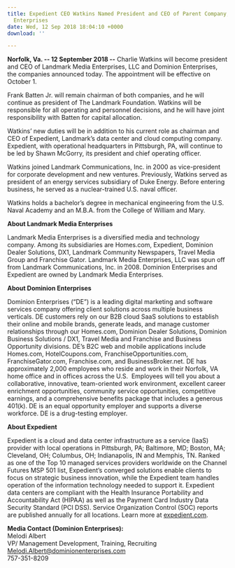 ```yaml
---
title: Expedient CEO Watkins Named President and CEO of Parent Company, Landmark Media
  Enterprises
date: Wed, 12 Sep 2018 18:04:10 +0000
download: ''

---
```

**Norfolk, Va. -- 12 September 2018 --** Charlie Watkins will become president and CEO of Landmark Media Enterprises, LLC and Dominion Enterprises, the companies announced today. The appointment will be effective on October 1. 

Frank Batten Jr. will remain chairman of both companies, and he will continue as president of The Landmark Foundation. Watkins will be responsible for all operating and personnel decisions, and he will have joint responsibility with Batten for capital allocation. 

Watkins’ new duties will be in addition to his current role as chairman and CEO of Expedient, Landmark’s data center and cloud computing company. Expedient, with operational headquarters in Pittsburgh, PA, will continue to be led by Shawn McGorry, its president and chief operating officer. 

Watkins joined Landmark Communications, Inc. in 2000 as vice-president for corporate development and new ventures. Previously, Watkins served as president of an energy services subsidiary of Duke Energy. Before entering business, he served as a nuclear-trained U.S. naval officer. 

Watkins holds a bachelor’s degree in mechanical engineering from the U.S. Naval Academy and an M.B.A. from the College of William and Mary.   

**About Landmark Media Enterprises** 

Landmark Media Enterprises is a diversified media and technology company. Among its subsidiaries are Homes.com, Expedient, Dominion Dealer Solutions, DX1, Landmark Community Newspapers, Travel Media Group and Franchise Gator. Landmark Media Enterprises, LLC was spun off from Landmark Communications, Inc. in 2008. Dominion Enterprises and Expedient are owned by Landmark Media Enterprises. 

**About Dominion Enterprises**  

Dominion Enterprises (“DE”) is a leading digital marketing and software services company offering client solutions across multiple business verticals. DE customers rely on our B2B cloud SaaS solutions to establish their online and mobile brands, generate leads, and manage customer relationships through our Homes.com, Dominion Dealer Solutions, Dominion Business Solutions / DX1, Travel Media and Franchise and Business Opportunity divisions. DE’s B2C web and mobile applications include Homes.com, HotelCoupons.com, FranchiseOpportunities.com, FranchiseGator.com, Franchise.com, and BusinessBroker.net. DE has approximately 2,000 employees who reside and work in their Norfolk, VA home office and in offices across the U.S.  Employees will tell you about a collaborative, innovative, team-oriented work environment, excellent career enrichment opportunities, community service opportunities, competitive earnings, and a comprehensive benefits package that includes a generous 401(k). DE is an equal opportunity employer and supports a diverse workforce. DE is a drug-testing employer. 

**About Expedient** 

Expedient is a cloud and data center infrastructure as a service (IaaS) provider with local operations in Pittsburgh, PA; Baltimore, MD; Boston, MA; Cleveland, OH; Columbus, OH; Indianapolis, IN and Memphis, TN. Ranked as one of the Top 10 managed services providers worldwide on the Channel Futures MSP 501 list, Expedient’s converged solutions enable clients to focus on strategic business innovation, while the Expedient team handles operation of the information technology needed to support it. Expedient data centers are compliant with the Health Insurance Portability and Accountability Act (HIPAA) as well as the Payment Card Industry Data Security Standard (PCI DSS). Service Organization Control (SOC) reports are published annually for all locations. Learn more at [expedient.com](http://www.expedient.com/).   

**Media Contact (Dominion Enterprises):**   
Melodi Albert   
VP/ Management Development, Training, Recruiting [Melodi.Albert@dominionenterprises.com](mailto:Melodi.Albert@dominionenterprises.com)   
757-351-8209